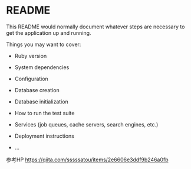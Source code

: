 # README

This README would normally document whatever steps are necessary to get the
application up and running.

Things you may want to cover:

* Ruby version

* System dependencies

* Configuration

* Database creation

* Database initialization

* How to run the test suite

* Services (job queues, cache servers, search engines, etc.)

* Deployment instructions

* ...


参考HP
https://qiita.com/sssssatou/items/2e6606e3ddf9b246a0fb
